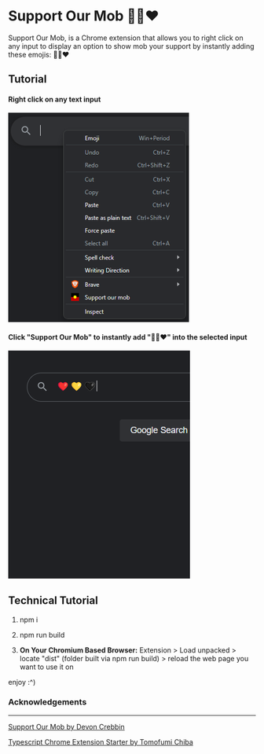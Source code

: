# Support Our Mob 🖤💛❤️

Support Our Mob, is a Chrome extension that allows you to right click on any input to display an option to show mob your support by instantly adding these emojis: 🖤💛❤️

## Tutorial

#### Right click on any text input

![](/assets/tutorial_1.png)

#### Click "Support Our Mob" to instantly add "🖤💛❤️" into the selected input

![](/assets/tutorial_2.png)

## Technical Tutorial

1) npm i

2) npm run build

3) **On Your Chromium Based Browser:** Extension > Load unpacked > locate "dist" (folder built via npm run build) > reload the web page you want to use it on

enjoy :^)


### Acknowledgements

<hr>

[Support Our Mob by Devon Crebbin](https://github.com/dcrebbin)

[Typescript Chrome Extension Starter by Tomofumi Chiba](https://github.com/chibat/chrome-extension-typescript-starter)